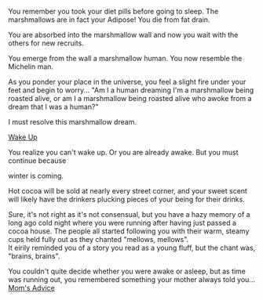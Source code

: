 You remember you took your diet pills before going to sleep.
The marshmallows are in fact your Adipose!
You die from fat drain.

You are absorbed into the marshmallow wall and now you wait with the others for new recruits.

You emerge from the wall a marshmallow human. You now resemble the Michelin man. 

As you ponder your place in the universe, you feel a slight fire under your
feet and begin to worry... "Am I a human dreaming I'm a marshmallow being
roasted alive, or am I a marshmallow being roasted alive who awoke from a dream that I
was a human?"

I must resolve this marshmallow dream.

[Wake Up](awake/awake.md)

You realize you can't wake up. Or you are already awake. But you must continue because

winter is coming.  

Hot cocoa will be sold at nearly every street corner, and your sweet
scent will likely have the drinkers plucking pieces of your being for their drinks.  

Sure, it's not right as it's not consensual, but you have a hazy memory 
of a long ago cold night where you were running after having just
passed a cocoa house.  The people all started following you with their
warm, steamy cups held fully out as they chanted "mellows, mellows".  
It eirily reminded you of a story you read as a young fluff, but the chant was, "brains, brains".

You couldn't quite decide whether you were awake or asleep, 
but as time was running out, you remembered something your mother always told you...
[Mom's Advice](../advice_from_mother/advice_from_mother.md)
